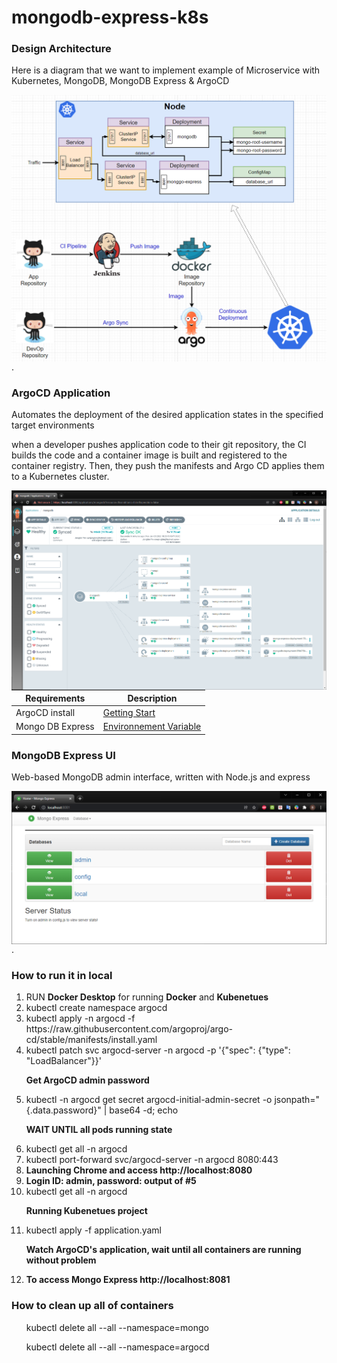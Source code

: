 # mongodb-express-k8s

<h3>Design Architecture </h3>
<p>Here is a diagram that we want to implement example of Microservice with Kubernetes, MongoDB, MongoDB Express & ArgoCD</p>
<img src="images/design-architecture.png"
     alt="Markdown Monster icon"
     style="float: left; margin-right: 10px;" />
<p>.</p>
<h3>ArgoCD Application </h3>
<p>Automates the deployment of the desired application states in the specified target environments</p>
<p>when a developer pushes application code to their git repository, the CI builds the code and a container image is built and registered to the container registry. Then, they push the manifests and Argo CD applies them to a Kubernetes cluster.</p>
<img src="images/argocd-application.png"
     alt="Markdown Monster icon"
     style="float: left; margin-right: 10px;" />

| Requirements      | Description |
| ---- | --- |
| ArgoCD install           | [Getting Start](https://argo-cd.readthedocs.io/en/stable/getting_started/)       |
| Mongo DB Express        | [ Environnement Variable](https://github.com/mongo-express/mongo-express)        |
<h3>MongoDB Express UI </h3>
<p></p>
<p>Web-based MongoDB admin interface, written with Node.js and express</p>
<img src="images/mongoDB-express.png"
     alt="Markdown Monster icon"
     style="float: left; margin-right: 10px;" />
<p>.</p>
<h3>   </h3>
<h3> How to run it in local </h3>
<ol>
  <li>RUN <b>Docker Desktop</b> for running <b>Docker</b> and <b>Kubenetues</b></li>
  <li>kubectl create namespace argocd</li>
  <li>kubectl apply -n argocd -f https://raw.githubusercontent.com/argoproj/argo-cd/stable/manifests/install.yaml</li>
  <li>kubectl patch svc argocd-server -n argocd -p '{"spec": {"type": "LoadBalancer"}}'</li>
  <p><b>Get ArgoCD admin password</b></p>
  <li>kubectl -n argocd get secret argocd-initial-admin-secret -o jsonpath="{.data.password}" | base64 -d; echo</li>
  <p><b>WAIT UNTIL all pods running state</b></p>
  <li>kubectl get all -n argocd</li>
  <li>kubectl port-forward svc/argocd-server -n argocd 8080:443</li>
  <li><b>Launching Chrome and access http://localhost:8080</b></li>
  <li><b>Login ID: admin, password: output of #5</b></li>
  <li>kubectl get all -n argocd</li>
  <p><b>Running Kubenetues project</b></p>
  <li>kubectl apply -f application.yaml</li>
  <p><b>Watch ArgoCD's application, wait until all containers are running without problem</b></p>
  <li><b>To access Mongo Express http://localhost:8081</b></li>
</ol>

<h3> How to clean up all of containers</h3>
<ol>
  <p>kubectl delete all --all --namespace=mongo</p>
  <p>kubectl delete all --all --namespace=argocd</p>
</ol>


